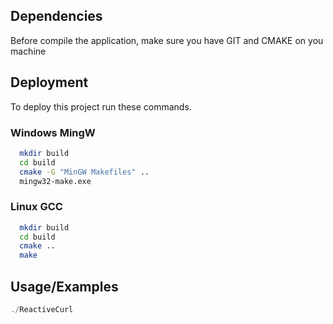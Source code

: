 
## Dependencies

Before compile the application, make sure you have GIT and CMAKE on you machine

## Deployment

To deploy this project run these commands.

### Windows MingW
```bash
  mkdir build
  cd build
  cmake -G "MinGW Makefiles" ..
  mingw32-make.exe
```
### Linux GCC
```bash
  mkdir build
  cd build
  cmake ..
  make
```
## Usage/Examples

```javascript
./ReactiveCurl
```

